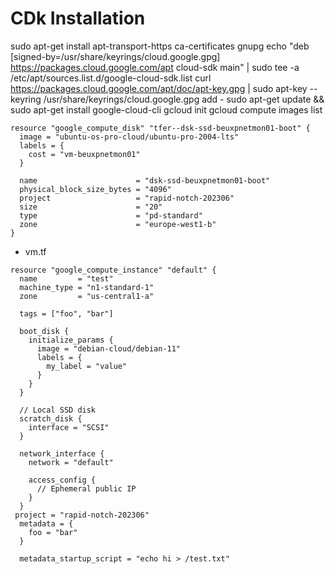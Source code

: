 #  CDk Installation
sudo apt-get install apt-transport-https ca-certificates gnupg
echo "deb [signed-by=/usr/share/keyrings/cloud.google.gpg] https://packages.cloud.google.com/apt cloud-sdk main" | sudo tee -a /etc/apt/sources.list.d/google-cloud-sdk.list
curl https://packages.cloud.google.com/apt/doc/apt-key.gpg | sudo apt-key --keyring /usr/share/keyrings/cloud.google.gpg add -
sudo apt-get update && sudo apt-get install google-cloud-cli
gcloud init
gcloud compute images list



```
resource "google_compute_disk" "tfer--dsk-ssd-beuxpnetmon01-boot" {
  image = "ubuntu-os-pro-cloud/ubuntu-pro-2004-lts"
  labels = {
    cost = "vm-beuxpnetmon01"
  }

  name                      = "dsk-ssd-beuxpnetmon01-boot"
  physical_block_size_bytes = "4096"
  project                   = "rapid-notch-202306"
  size                      = "20"
  type                      = "pd-standard"
  zone                      = "europe-west1-b"
}
```



- vm.tf

```
resource "google_compute_instance" "default" {
  name         = "test"
  machine_type = "n1-standard-1"
  zone         = "us-central1-a"

  tags = ["foo", "bar"]

  boot_disk {
    initialize_params {
      image = "debian-cloud/debian-11"
      labels = {
        my_label = "value"
      }
    }
  }

  // Local SSD disk
  scratch_disk {
    interface = "SCSI"
  }

  network_interface {
    network = "default"

    access_config {
      // Ephemeral public IP
    }
  }
 project = "rapid-notch-202306"
  metadata = {
    foo = "bar"
  }

  metadata_startup_script = "echo hi > /test.txt"

```

